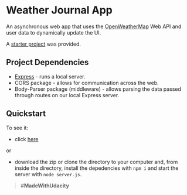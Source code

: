 # Weather Journal App

An asynchronous web app that uses the [OpenWeatherMap](https://openweathermap.org/) Web API and user data to dynamically update the UI.

A [starter project](https://github.com/udacity/fend/tree/refresh-2019/projects/weather-journal-app) was provided.

## Project Dependencies

- [Express](https://expressjs.com/) - runs a local server.
- CORS package - allows for communication across the web.
- Body-Parser package (middleware) - allows parsing the data passed through routes on our local Express server.

## Quickstart

To see it:

- click [here](https://patriciarrsilva.github.io/Weather-Journal/)

or

- download the zip or clone the directory to your computer and, from inside the directory, install the depedencies with `npm i` and start the server with `node server.js`.

> #**MadeWithUdacity**
